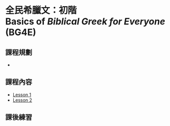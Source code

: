# 全民希臘文：初階<br> Basics of *Biblical Greek for Everyone* (BG4E) 

## 課程規劃

- 

## 課程內容
- [Lesson 1](../Lesson%201.md)
- [Lesson 2](../Lesson%202.md)

## 課後練習
